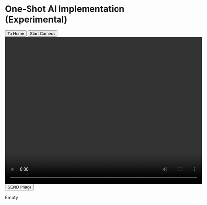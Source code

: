 <html>
    <head>
        <meta charset="utf-8">
        <meta http-equiv="X-UA-Compatible" content="IE=edge">
        <title>Project 4d - adamgulde.github.io</title>
        <meta name="description" content="">
        <meta name="viewport" content="width=device-width, initial-scale=1">
        <link rel="stylesheet" href="">
    </head>
    <body>
        <h1>One-Shot AI Implementation (Experimental)</h1>
        <button onclick="location.href='https://adamgulde.github.io'" type="button">To Home</button>
        <button id="start-camera">Start Camera</button> 
        <!-- Need to format based on broswer size ahhhh-->
        <video id="video" width="640" height="480" autoplay></video>
        <canvas id="canvas" width="640" height="480"></canvas>       
        <button id="send">SEND Image</button> 
        <p id="data_text">Empty</p>
        <!-- need to send DataURL to some serverside to interpret, run through cv2, and resend here -->
        <script>
            const getBase64StringFromDataURL = (dataURL) =>
                dataURL.replace('data:', '').replace(/^.+,/, '');
            let camera_button = document.querySelector("#start-camera");
            let video = document.querySelector("#video");
            let canvas = document.querySelector("#canvas");
            let data_paragraph = document.querySelector("#data_text");
            data_paragraph.innerHTML = 'Empty'
            camera_button.addEventListener('click', async function() {
                let stream = await navigator.mediaDevices.getUserMedia({ video: true, audio: false });
                video.srcObject = stream;
                setInterval(function() {
                canvas.getContext('2d').drawImage(video, 0, 0, canvas.width, canvas.height); // input actual converted image...
                let converted_image = getBase64StringFromDataURL(canvas.toDataURL('image/jpeg'));
                // data url of the image
                data_paragraph.innerHTML = converted_image
            }, 30);
            });
        </script>
        <script>
            const form = document.querySelector("#data_text");
            const submitButton = document.querySelector("#send");
            const scriptURL = 'https://script.google.com/macros/s/AKfycbxEekWYUnlL65BgvaqsAb_o812icLo9wZnbelcEE7uN0q-DQEUCI1IhCDemecCYvu99/exec';
            form.addEventListener('submit', e => {
                submitButton.disabled = true
                e.preventDefault()
                let requestBody = new FormData(form)
                fetch(scriptURL, { method: 'POST', body: requestBody})
                .then(response => {
                    alert('Success!', response)
                    submitButton.disabled = false
                    })
                .catch(error => {
                alert('Error!', error.message)
                    submitButton.disabled = false
                }
                )
            });
        </script>
        <script src="" async defer></script>
    </body>
</html>


